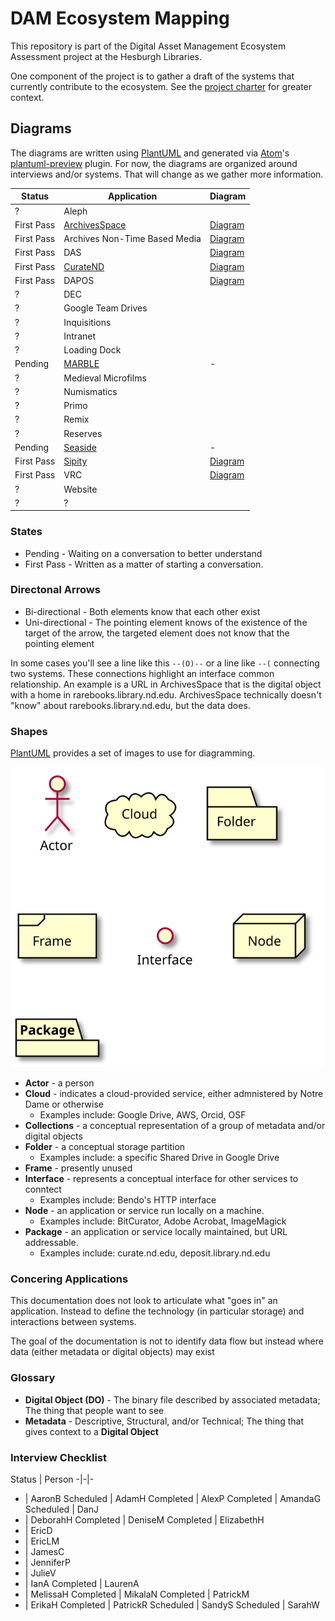 # DAM Ecosystem Mapping

This repository is part of the Digital Asset Management Ecosystem Assessment project at the Hesburgh Libraries.

One component of the project is to gather a draft of the systems that currently contribute to the ecosystem. See the [project charter](https://docs.google.com/document/d/1Pw-cuIuwyovFWQ23uH896Hr0iefDRb7YE78aUl4h_wU/edit?usp=drive_web&ouid=103549390016362126215) for greater context.

## Diagrams

The diagrams are written using [PlantUML](http://plantuml.com) and generated via [Atom](https://atom.io)'s [plantuml-preview](https://github.com/peele/plantuml-preview) plugin. For now, the diagrams are organized around interviews and/or systems. That will change as we gather more information.

Status | Application | Diagram
-|-|-
? | Aleph   |
First Pass | [ArchivesSpace](http://archivesspace.library.nd.edu) | [Diagram](./plantuml/archivesspace.svg)
First Pass  | Archives Non-Time Based Media  | [Diagram](./plantuml/archives-non-time-based-media.svg)
First Pass | DAS   | [Diagram](./plantuml/das.svg)
First Pass | [CurateND](https://curate.nd.edu) | [Diagram](./plantuml/curate_nd.svg)
First Pass | DAPOS | [Diagram](./plantuml/dapos.svg)
? | DEC   |
? | Google Team Drives   |
? | Inquisitions   |
? | Intranet   |
? | Loading Dock   |
Pending | [MARBLE](https://marble.library.nd.edu) | -
? | Medieval Microfilms |
? | Numismatics   |
? | Primo   |
? | Remix   |
? | Reserves |
Pending | [Seaside](https://seaside.library.nd.edu) | -
First Pass | [Sipity](https://deposit.library.nd.edu) | [Diagram](./plantuml/sipity.svg)
First Pass | VRC   | [Diagram](./plantuml/vrc.svg)
? | Website   |
? | ?   |   |

### States

* Pending - Waiting on a conversation to better understand
* First Pass - Written as a matter of starting a conversation.

### Directonal Arrows

* Bi-directional - Both elements know that each other exist
* Uni-directional - The pointing element knows of the existence of the target of the arrow, the targeted element does not know that the pointing element

In some cases you'll see a line like this `--(O)--` or a line like `--(` connecting two systems. These connections highlight an interface common relationship. An example is a URL in ArchivesSpace that is the digital object with a home in rarebooks.library.nd.edu. ArchivesSpace technically doesn't "know" about rarebooks.library.nd.edu, but the data does.

### Shapes

[PlantUML](http://plantuml.com) provides a set of images to use for diagramming.

![Image legend (see below for descriptions and usage)](./images/icons.svg)

* **Actor** - a person
* **Cloud** - indicates a cloud-provided service, either admnistered by Notre Dame or otherwise
  - Examples include: Google Drive, AWS, Orcid, OSF
* **Collections** - a conceptual representation of a group of metadata and/or digital objects
* **Folder** - a conceptual storage partition
  - Examples include: a specific Shared Drive in Google Drive
* **Frame** - presently unused
* **Interface** - represents a conceptual interface for other services to conntect
  - Examples include: Bendo's HTTP interface
* **Node** - an application or service run locally on a machine.
  - Examples include: BitCurator, Adobe Acrobat, ImageMagick
* **Package** - an application or service locally maintained, but URL addressable.
  - Examples include: curate.nd.edu, deposit.library.nd.edu

### Concering Applications

This documentation does not look to articulate what "goes in" an application. Instead to define the technology (in particular storage) and interactions between systems.

The goal of the documentation is not to identify data flow but instead where data (either metadata or digital objects) may exist

### Glossary

* **Digital Object (DO)** - The binary file described by associated metadata; The thing that people want to see
* **Metadata** - Descriptive, Structural, and/or Technical; The thing that gives context to a **Digital Object**

### Interview Checklist

Status | Person
-|-|-
- | AaronB
Scheduled | AdamH
Completed | AlexP
Completed | AmandaG
Scheduled | DanJ
- | DeborahH
Completed | DeniseM
Completed | ElizabethH
- | EricD
- | EricLM
- | JamesC
- | JenniferP
- | JulieV
- | IanA
Completed | LaurenA
- | MelissaH
Completed | MikalaN
Completed | PatrickM
- | ErikaH
Completed | PatrickR
Scheduled | SandyS
Scheduled | SarahW
